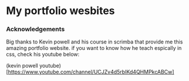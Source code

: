 # My portfolio wesbites
### Acknowledgements
Big thanks to Kevin powell and his course in scrimba that provide me this amazing portfolio website.
if you want to know how he teach espically in css, check his youtube below:

(kevin powell youtube)[https://www.youtube.com/channel/UCJZv4d5rbIKd4QHMPkcABCw]